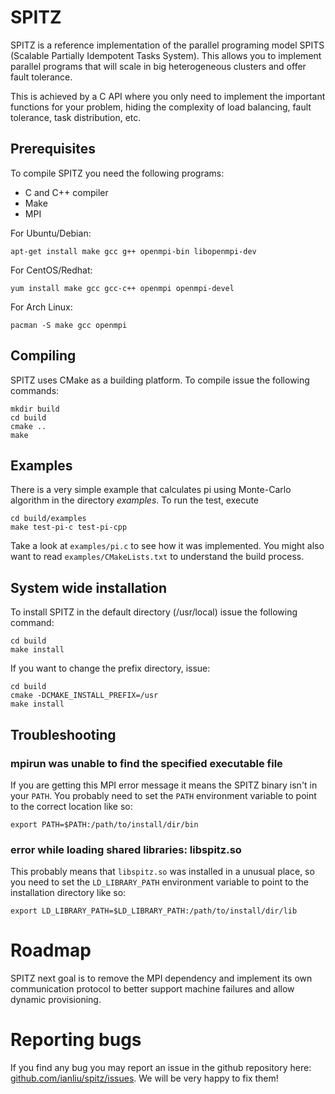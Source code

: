 # SPITZ

SPITZ is a reference implementation of the parallel programing model
SPITS (Scalable Partially Idempotent Tasks System). This allows you to
implement parallel programs that will scale in big heterogeneous
clusters and offer fault tolerance.

This is achieved by a C API where you only need to implement the
important functions for your problem, hiding the complexity of load
balancing, fault tolerance, task distribution, etc.

## Prerequisites

To compile SPITZ you need the following programs:

 * C and C++ compiler
 * Make
 * MPI

For Ubuntu/Debian:

    apt-get install make gcc g++ openmpi-bin libopenmpi-dev

For CentOS/Redhat:

    yum install make gcc gcc-c++ openmpi openmpi-devel

For Arch Linux:

    pacman -S make gcc openmpi

## Compiling

SPITZ uses CMake as a building platform. To compile issue the following
commands:

    mkdir build
    cd build
    cmake ..
    make

## Examples

There is a very simple example that calculates pi using Monte-Carlo
algorithm in the directory _examples_. To run the test, execute

    cd build/examples
    make test-pi-c test-pi-cpp

Take a look at `examples/pi.c` to see how it was implemented. You might
also want to read `examples/CMakeLists.txt` to understand the build
process.

## System wide installation

To install SPITZ in the default directory (/usr/local) issue the
following command:

    cd build
    make install

If you want to change the prefix directory, issue:

    cd build
    cmake -DCMAKE_INSTALL_PREFIX=/usr
    make install

## Troubleshooting

### mpirun was unable to find the specified executable file

If you are getting this MPI error message it means the SPITZ binary
isn't in your `PATH`. You probably need to set the `PATH` environment
variable to point to the correct location like so:

    export PATH=$PATH:/path/to/install/dir/bin

### error while loading shared libraries: libspitz.so

This probably means that `libspitz.so` was installed in a unusual place,
so you need to set the `LD_LIBRARY_PATH` environment variable to point
to the installation directory like so:

    export LD_LIBRARY_PATH=$LD_LIBRARY_PATH:/path/to/install/dir/lib

# Roadmap

SPITZ next goal is to remove the MPI dependency and implement its own communication protocol to better support machine failures and allow dynamic provisioning.

# Reporting bugs

If you find any bug you may report an issue in the github repository
here: [github.com/ianliu/spitz/issues](github.com/ianliu/spitz/issues).
We will be very happy to fix them!

<!-- vim:tw=72:sw=4:et:sta:spell
-->
